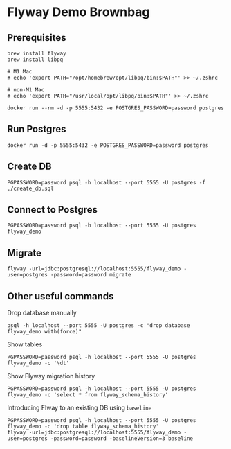 # Flyway Demo Brownbag

## Prerequisites

```shell
brew install flyway
brew install libpq

# M1 Mac
# echo 'export PATH="/opt/homebrew/opt/libpq/bin:$PATH"' >> ~/.zshrc

# non-M1 Mac
# echo 'export PATH="/usr/local/opt/libpq/bin:$PATH"' >> ~/.zshrc

docker run --rm -d -p 5555:5432 -e POSTGRES_PASSWORD=password postgres
```

## Run Postgres
```shell
docker run -d -p 5555:5432 -e POSTGRES_PASSWORD=password postgres
```

## Create DB
```shell
PGPASSWORD=password psql -h localhost --port 5555 -U postgres -f ./create_db.sql
```

## Connect to Postgres
```shell
PGPASSWORD=password psql -h localhost --port 5555 -U postgres flyway_demo
```
## Migrate
```shell
flyway -url=jdbc:postgresql://localhost:5555/flyway_demo -user=postgres -password=password migrate
```
## Other useful commands

Drop database manually
```shell
psql -h localhost --port 5555 -U postgres -c "drop database flyway_demo with(force)"
```

Show tables
```shell
PGPASSWORD=password psql -h localhost --port 5555 -U postgres flyway_demo -c '\dt'
```

Show Flyway migration history
```shell
PGPASSWORD=password psql -h localhost --port 5555 -U postgres flyway_demo -c 'select * from flyway_schema_history'
```

Introducing Flway to an existing DB using `baseline`
```shell
PGPASSWORD=password psql -h localhost --port 5555 -U postgres flyway_demo -c 'drop table flyway_schema_history'
flyway -url=jdbc:postgresql://localhost:5555/flyway_demo -user=postgres -password=password -baselineVersion=3 baseline
```